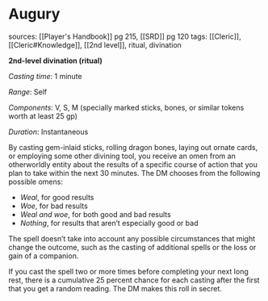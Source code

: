# Augury
sources: [[Player's Handbook]] pg 215, [[SRD]] pg 120
tags: [[Cleric]], [[Cleric#Knowledge]], [[2nd level]], ritual, divination

**2nd-level divination (ritual)**

*Casting time*: 1 minute

*Range*: Self

*Components*: V, S, M (specially marked sticks, bones, or similar tokens worth at least 25 gp)

*Duration*: Instantaneous

By casting gem-inlaid sticks, rolling dragon bones, laying out ornate cards, or employing some other divining tool, you receive an omen from an otherworldly entity about the results of a specific course of action that you plan to take within the next 30 minutes. The DM chooses from the following possible omens:

* *Weal*, for good results
* *Woe*, for bad results
* *Weal and woe*, for both good and bad results
* *Nothing*, for results that aren’t especially good or bad

The spell doesn’t take into account any possible circumstances that might change the outcome, such as the casting of additional spells or the loss or gain of a companion.

If you cast the spell two or more times before completing your next long rest, there is a cumulative 25 percent chance for each casting after the first that you get a random reading. The DM makes this roll in secret.
